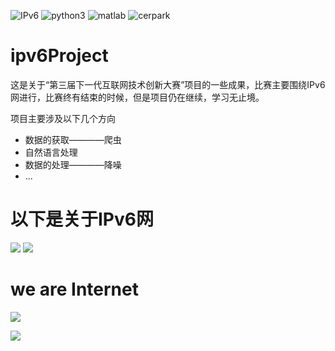 ![IPv6](https://www.ipv6ready.org/images/logo.jpg)
![python3](https://www.python.org/static/community_logos/python-logo.png)
![matlab](https://cn.mathworks.com/includes_content/nextgen/images/bg_header_mwlogo_notag.jpg)
![cerpark](http://www.cerpark.com/hulianwang/css/images/logo.png)


# ipv6Project
这是关于“第三届下一代互联网技术创新大赛”项目的一些成果，比赛主要围绕IPv6网进行，比赛终有结束的时候，但是项目仍在继续，学习无止境。

项目主要涉及以下几个方向

*   数据的获取————爬虫
*   自然语言处理
*   数据的处理————降噪
*   ...

# 以下是关于IPv6网
![](https://gss1.bdstatic.com/9vo3dSag_xI4khGkpoWK1HF6hhy/baike/c0%3Dbaike80%2C5%2C5%2C80%2C26/sign=0e7c794b3dfae6cd18b9a3336eda6441/eaf81a4c510fd9f94e7dcd152d2dd42a2834a460.jpg)
![](https://gss1.bdstatic.com/9vo3dSag_xI4khGkpoWK1HF6hhy/baike/c0%3Dbaike80%2C5%2C5%2C80%2C26/sign=0e7c794b3dfae6cd18b9a3336eda6441/eaf81a4c510fd9f94e7dcd152d2dd42a2834a460.jpg)




          
# we are Internet   

![](http://img0.imgtn.bdimg.com/it/u=4031299000,1546433508&fm=27&gp=0.jpg)

![](http://upload.chinaz.com/2015/0721/1437441272917.gif)

